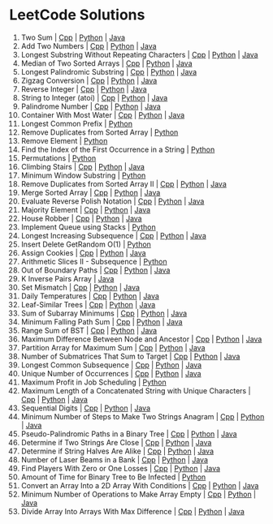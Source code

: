 # LeetCode Solutions

1. Two Sum | [Cpp](TwoSum.cpp) | [Python](TwoSum.py) | [Java](TwoSum.java)
2. Add Two Numbers | [Cpp](AddTwoNumbers.cpp) | [Python](AddTwoNumbers.py) | [Java](AddTwoNumbers.java)
3. Longest Substring Without Repeating Characters | [Cpp](LongestSubstringWithoutRepeatingCharacters.cpp) | [Python](LongestSubstringWithoutRepeatingCharacters.py) | [Java](LongestSubstringWithoutRepeatingCharacters.java)
4. Median of Two Sorted Arrays | [Cpp](MedianofTwoSortedArrays.cpp) | [Python](MedianofTwoSortedArrays.py) | [Java](MedianofTwoSortedArrays.java)
5. Longest Palindromic Substring | [Cpp](LongestPalindromicSubstring.cpp) | [Python](LongestPalindromicSubstring.py) | [Java](LongestPalindromicSubstring.java)
6. Zigzag Conversion | [Cpp](ZigzagConversion.cpp) | [Python](ZigzagConversion.py) | [Java](ZigzagConversion.java)
7. Reverse Integer | [Cpp](ReverseInteger.cpp) | [Python](ReverseInteger.py) | [Java](ReverseInteger.java)
8. String to Integer (atoi) | [Cpp](StringtoInteger.cpp) | [Python](StringtoInteger.py) | [Java](StringtoInteger.java)
9. Palindrome Number | [Cpp](PalindromeNumber.cpp) | [Python](PalindromeNumber.py) | [Java](PalindromeNumber.java)
11. Container With Most Water | [Cpp](ContainerWithMostWater.cpp) | [Python](ContainerWithMostWater.py) | [Java](ContainerWithMostWater.java)
14. Longest Common Prefix | [Python](LongestCommonPrefix.py)
26. Remove Duplicates from Sorted Array | [Python](RemoveDuplicatesFromSortedArray.py)
27. Remove Element | [Python](RemoveElement.py)
28. Find the Index of the First Occurrence in a String | [Python](FindIndexOfFirstOccurrenceInString.py)
46. Permutations | [Python](Permutations.py)
70. Climbing Stairs | [Cpp](ClimbingStairs.cpp) | [Python](ClimbingStairs.py) | [Java](ClimbingStairs.java)
76. Minimum Window Substring | [Python](MinimumWindowSubstring.py)
80. Remove Duplicates from Sorted Array II | [Cpp](RemoveDuplicatesFromSortedArrayII.cpp) | [Python](RemoveDuplicatesFromSortedArrayII.py) | [Java](RemoveDuplicatesFromSortedArrayII.java)
88. Merge Sorted Array | [Cpp](MergeSortedArray.cpp) | [Python](MergeSortedArray.py) | [Java](MergeSortedArray.java)
150. Evaluate Reverse Polish Notation | [Cpp](EvaluateReversePolishNotation.cpp) | [Python](EvaluateReversePolishNotation.py) | [Java](EvaluateReversePolishNotation.java)
169. Majority Element | [Cpp](MajorityElement.cpp) | [Python](MajorityElement.py) | [Java](MajorityElement.java)
198. House Robber | [Cpp](HouseRobber.cpp) | [Python](HouseRobber.py) | [Java](HouseRobber.java)
232. Implement Queue using Stacks | [Python](ImplementQueueUsingStacks.py)
300. Longest Increasing Subsequence | [Cpp](LongestIncreasingSubsequence.cpp) | [Python](LongestIncreasingSubsequence.py) | [Java](LongestIncreasingSubsequence.java)
380. Insert Delete GetRandom O(1) | [Python](InsertDeleteGetRandomO(1).py)
455. Assign Cookies | [Cpp](AssignCookies.cpp) | [Python](AssignCookies.py) | [Java](AssignCookies.java)
446. Arithmetic Slices II - Subsequence | [Python](ArithmeticSlicesIISubsequence.py)
576. Out of Boundary Paths | [Cpp](OutOfBoundaryPaths.cpp) | [Python](OutOfBoundaryPaths.py) | [Java](OutOfBoundaryPaths.java)
629. K Inverse Pairs Array | [Java](KInversePairsArray.java)
645. Set Mismatch | [Cpp](SetMismatch.cpp) | [Python](SetMismatch.py) | [Java](SetMismatch.java)
739. Daily Temperatures | [Cpp](DailyTemperatures.cpp) | [Python](DailyTemperatures.py) | [Java](DailyTemperatures.java)
872. Leaf-Similar Trees | [Cpp](LeafSimilarTrees.cpp) | [Python](LeafSimilarTrees.py) | [Java](LeafSimilarTrees.java)
907. Sum of Subarray Minimums | [Cpp](SumOfSubarrayMinimums.cpp) | [Python](SumOfSubarrayMinimums.py) | [Java](SumOfSubarrayMinimums.java)
931. Minimum Falling Path Sum | [Cpp](MinimumFallingPathSum.cpp) | [Python](MinimumFallingPathSum.py) | [Java](MinimumFallingPathSum.java)
938. Range Sum of BST | [Cpp](RangeSumOfBST.cpp) | [Python](RangeSumOfBST.py) | [Java](RangeSumOfBST.java)
1026. Maximum Difference Between Node and Ancestor | [Cpp](MaximumDifferenceBetweenNodeAndAncestor.cpp) | [Python](MaximumDifferenceBetweenNodeAndAncestor.py) | [Java](MaximumDifferenceBetweenNodeAndAncestor.java)
1043. Partition Array for Maximum Sum | [Cpp](PartitionArrayForMaximumSum.cpp) | [Python](PartitionArrayForMaximumSum.py) | [Java](PartitionArrayForMaximumSum.java)
1074. Number of Submatrices That Sum to Target | [Cpp](NumberOfSubmatricesThatSumToTarget.cpp) | [Python](NumberOfSubmatricesThatSumToTarget.py) | [Java](NumberOfSubmatricesThatSumToTarget.java)
1143. Longest Common Subsequence | [Cpp](LongestCommonSubsequence.cpp) | [Python](LongestCommonSubsequence.py) | [Java](LongestCommonSubsequence.java)
1207. Unique Number of Occurrences | [Cpp](UniqueNumberOfOccurrences.cpp) | [Python](UniqueNumberOfOccurrences.py) | [Java](UniqueNumberOfOccurrences.java)
1235. Maximum Profit in Job Scheduling | [Python](MaximumProfitInJobScheduling.py)
1239. Maximum Length of a Concatenated String with Unique Characters | [Cpp](MaximumLengthOfConcatenatedStringWithUniqueCharacters.cpp) | [Python](MaximumLengthOfConcatenatedStringWithUniqueCharacters.py) | [Java](MaximumLengthOfConcatenatedStringWithUniqueCharacters.java)
1291. Sequential Digits | [Cpp](SequentialDigits.cpp) | [Python](SequentialDigits.py) | [Java](SequentialDigits.java)
1347. Minimum Number of Steps to Make Two Strings Anagram | [Cpp](MinimumNumberOfStepsToMakeTwoStringsAnagram.cpp) | [Python](MinimumNumberOfStepsToMakeTwoStringsAnagram.py) | [Java](MinimumNumberOfStepsToMakeTwoStringsAnagram.java)
1457. Pseudo-Palindromic Paths in a Binary Tree | [Cpp](PseudoPalindromicPathsInBinaryTree.cpp) | [Python](PseudoPalindromicPathsInBinaryTree.py) | [Java](PseudoPalindromicPathsInBinaryTree.java)
1657. Determine if Two Strings Are Close | [Cpp](DetermineIfTwoStringsAreClose.cpp) | [Python](DetermineIfTwoStringsAreClose.py) | [Java](DetermineIfTwoStringsAreClose.java)
1704. Determine if String Halves Are Alike | [Cpp](DetermineIfStringHalvesAreAlike.cpp) | [Python](DetermineIfStringHalvesAreAlike.py) | [Java](DetermineIfStringHalvesAreAlike.java)
2125. Number of Laser Beams in a Bank | [Cpp](NumberOfLaserBeamsInBank.cpp) | [Python](NumberOfLaserBeamsInBank.py) | [Java](NumberOfLaserBeamsInBank.java)
2225. Find Players With Zero or One Losses | [Cpp](FindPlayersWithZeroOrOneLosses.cpp) | [Python](FindPlayersWithZeroOrOneLosses.py) | [Java](FindPlayersWithZeroOrOneLosses.java)
2385. Amount of Time for Binary Tree to Be Infected | [Python](AmountOfTimeForBinaryTreeToBeInfected.py)
2610. Convert an Array Into a 2D Array With Conditions | [Cpp](ConvertArrayInto2DArrayWithConditions.cpp) | [Python](ConvertArrayInto2DArrayWithConditions.py) | [Java](ConvertArrayInto2DArrayWithConditions.java)
2870. Minimum Number of Operations to Make Array Empty | [Cpp](MinimumNumberOfOperationsToMakeArrayEmpty.cpp) | [Python](MinimumNumberOfOperationsToMakeArrayEmpty.py) | [Java](MinimumNumberOfOperationsToMakeArrayEmpty.java)
2966. Divide Array Into Arrays With Max Difference | [Cpp](DivideArrayIntoArraysWithMaxDifference.cpp) | [Python](DivideArrayIntoArraysWithMaxDifference.py) | [Java](DivideArrayIntoArraysWithMaxDifference.java)
